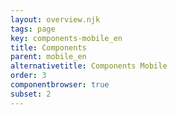 ```yaml
---
layout: overview.njk
tags: page
key: components-mobile_en
title: Components
parent: mobile_en
alternativetitle: Components Mobile
order: 3
componentbrowser: true
subset: 2
---
```


